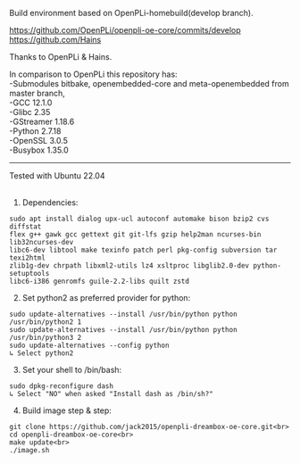 Build environment based on OpenPLi-homebuild(develop branch).

https://github.com/OpenPLi/openpli-oe-core/commits/develop <br>
https://github.com/Hains

Thanks to OpenPLi & Hains.

In comparison to OpenPLi this repository has:<br>
-Submodules bitbake, openembedded-core and meta-openembedded from master branch,<br>
-GCC 12.1.0<br>
-Glibc 2.35<br>
-GStreamer 1.18.6<br>
-Python 2.7.18<br>
-OpenSSL 3.0.5<br>
-Busybox 1.35.0<br>

******************************************************

Tested with Ubuntu 22.04<br><br>

1. Dependencies:
```
sudo apt install dialog upx-ucl autoconf automake bison bzip2 cvs diffstat 
flex g++ gawk gcc gettext git git-lfs gzip help2man ncurses-bin lib32ncurses-dev 
libc6-dev libtool make texinfo patch perl pkg-config subversion tar texi2html 
zlib1g-dev chrpath libxml2-utils lz4 xsltproc libglib2.0-dev python-setuptools 
libc6-i386 genromfs guile-2.2-libs quilt zstd

```

2. Set python2 as preferred provider for python:
```
sudo update-alternatives --install /usr/bin/python python /usr/bin/python2 1
sudo update-alternatives --install /usr/bin/python python /usr/bin/python3 2
sudo update-alternatives --config python
↳ Select python2

```

3. Set your shell to /bin/bash:
```
sudo dpkg-reconfigure dash
↳ Select "NO" when asked "Install dash as /bin/sh?"
```

4. Build image step & step:
```
git clone https://github.com/jack2015/openpli-dreambox-oe-core.git<br>
cd openpli-dreambox-oe-core<br>
make update<br>
./image.sh
```

